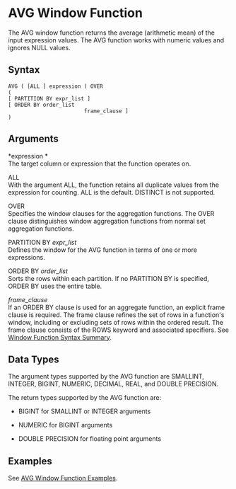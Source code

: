 # AVG Window Function<a name="r_WF_AVG"></a>

 The AVG window function returns the average \(arithmetic mean\) of the input expression values\. The AVG function works with numeric values and ignores NULL values\.

## Syntax<a name="r_WF_AVG-synopsis"></a>

```
AVG ( [ALL ] expression ) OVER
(
[ PARTITION BY expr_list ]
[ ORDER BY order_list 
                        frame_clause ]
)
```

## Arguments<a name="r_WF_AVG-arguments"></a>

 *expression *   
The target column or expression that the function operates on\. 

ALL   
With the argument ALL, the function retains all duplicate values from the expression for counting\. ALL is the default\. DISTINCT is not supported\.

OVER   
Specifies the window clauses for the aggregation functions\. The OVER clause distinguishes window aggregation functions from normal set aggregation functions\.

PARTITION BY *expr\_list*   
Defines the window for the AVG function in terms of one or more expressions\.

ORDER BY *order\_list*   
Sorts the rows within each partition\. If no PARTITION BY is specified, ORDER BY uses the entire table\.

 *frame\_clause*   
If an ORDER BY clause is used for an aggregate function, an explicit frame clause is required\. The frame clause refines the set of rows in a function's window, including or excluding sets of rows within the ordered result\. The frame clause consists of the ROWS keyword and associated specifiers\. See [Window Function Syntax Summary](r_Window_function_synopsis.md)\.

## Data Types<a name="c_Supported_data_types_wf_avg"></a>

The argument types supported by the AVG function are SMALLINT, INTEGER, BIGINT, NUMERIC, DECIMAL, REAL, and DOUBLE PRECISION\.

The return types supported by the AVG function are: 

+ BIGINT for SMALLINT or INTEGER arguments

+ NUMERIC for BIGINT arguments

+ DOUBLE PRECISION for floating point arguments

## Examples<a name="r_WF_AVG-examples"></a>

See [ AVG Window Function Examples](r_Examples_of_avg_WF.md)\.